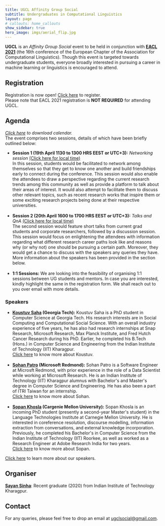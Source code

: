 ```yaml
---
title: UGCL Affinity Group Social
subtitle: Undergraduates in Computational Linguistics
layout: page
# callouts: home_callouts
show_sidebar: true
hero_image: imgs/aerial_flip.jpg
---
```


**UGCL** is an _Affinity Group Social_ event to be held in conjunction with <a href="https://2021.eacl.org/program/diversity/" target="_blank"><b>EACL 2021</b></a> (the 16th conference of the European Chapter of the Association for Computational Linguistics). Though this event is targeted towards undergraduate students, everyone broadly interested in pursuing a career in machine learning or linguistics is encouraged to attend.

## Registration
Registration is now open! <a href="https://docs.google.com/forms/d/e/1FAIpQLSeZ3jIU4g0hwQ1WR8AQT92_y6S5szqXl-RvcItzYtaDW6-ERA/viewform" target="_blank">Click here</a> to register.  
Please note that EACL 2021 registration is **NOT REQUIRED** for attending UGCL.

## Agenda
<i><a href="http://americast.github.io/ugcl.ics" target="_blank" download>Click here</a> to download calendar.</i>  
The event comprises two sessions, details of which have been briefly outlined below:

* **Session 1 (19th April 1130 to 1300 HRS EEST or UTC+3):** _Networking session_ <a href="https://www.timeanddate.com/worldclock/fixedtime.html?msg=UGCL+Session+1&iso=20210419T1130&p1=367&ah=1&am=30" target="_blank">(Click here for local time)</a>  
In this session, students would be facilitated to network among themselves so that they get to know one another and build friendships early to connect during the conference. This session would also enable the attendees to draw a perspective regarding the current research trends among this community as well as provide a platform to talk about their areas of interest. It would also attempt to facilitate them to discuss other relevant topics, such as recent research works that inspire them or some exciting research projects being done at their respective universities.  
&nbsp;  
* **Session 2 (20th April 1600 to 1700 HRS EEST or UTC+3):** _Talks and QnA_ <a href="https://www.timeanddate.com/worldclock/fixedtime.html?msg=UGCL+Session+2&iso=20210420T16&p1=367&ah=1" target="_blank">(Click here for local time)</a>  
The second session would feature short talks from current grad students and corporate researchers, followed by a discussion session. This session would focus on enlightening the attendees with information regarding what different research career paths look like and reasons why (or why not) one should be pursuing a certain path. Moreover, they would get a chance to discuss with the speakers any queries they have. More information about the speakers has been provided in the section below.  
&nbsp;  
* **1:1 Sessions:** We are looking into the feasibility of organising 1:1 sessions between UG students and mentors. In case you are interested, kindly highlight the same in the registration form. We shall reach out to you over email with more details.

### Speakers
* **[Koustuv Saha](/speakers/koustuv) (Georgia Tech):** Koustuv Saha is a PhD student in Computer Science at Georgia Tech. His research interests are in Social Computing and Computational Social Science. With an overall industry experience of five years, he has also had research internships at Snap Research, Microsoft Research, Max Planck Institute, and Fred Hutch Cancer Research during his PhD. Earlier, he completed his B.Tech (Hons.) in Computer Science and Engineering from the Indian Institute of Technology (IIT) Kharagpur.  
[Click here](/speakers/koustuv) to know more about Koustuv.  
&nbsp;  
* **[Sohan Patro](/speakers/sohan) (Microsoft Redmond):** Sohan Patro is a Software Engineer at Microsft Redmond, with prior experience in the role of a Data Scientist while working at Microsoft Research. He is an Indian Institute of Technology (IIT) Kharagpur alumnus with Bachelor's and Master's degree in Computer Science and Engineering. He has also been a part of ITRI Taiwan for an internship.  
[Click here](/speakers/sohan) to know more about Sohan.  
&nbsp;  
* **[Sopan Khosla](/speakers/sopan) (Cargenie Mellon University):** Sopan Khosla is an incoming PhD student (presently a second-year Master's student) in the Language Technologies Institute at Carnegie Mellon University. He is interested in coreference resolution, discourse modelling, information extraction from conversations, and external knowledge incorporation. Previously, he completed his Bachelor's in Computer Science from the Indian Institute of Technology (IIT) Roorkee, as well as worked as a Research Engineer at Adobe Research India for two years.  
[Click here](/speakers/sopan) to know more about Sopan.  

[Click here](/speakers/koustuv) to learn more about our speakers.

## Organiser
[**Sayan Sinha**](/about/#organiser): Recent graduate (2020) from Indian Institute of Technology Kharagpur.

## Contact
For any queries, please feel free to drop an email at [ugclsocial@gmail.com](mailto:ugclsocial@gmail.com).

